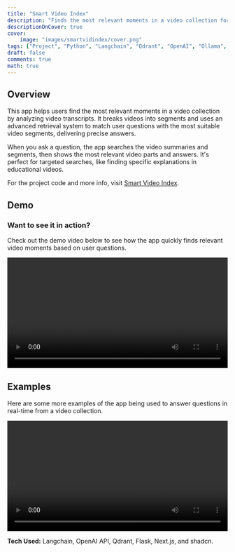 ```yaml
---
title: "Smart Video Index"
description: "Finds the most relevant moments in a video collection for your question."
descriptionOnCover: true
cover:
    image: "images/smartvidindex/cover.png"
tags: ["Project", "Python", "Langchain", "Qdrant", "OpenAI", "Ollama", "Webapp"]
draft: false
comments: true
math: true
---
```


## Overview
This app helps users find the most relevant moments in a video collection by analyzing video transcripts. It breaks videos into segments and uses an advanced retrieval system to match user questions with the most suitable video segments, delivering precise answers.

When you ask a question, the app searches the video summaries and segments, then shows the most relevant video parts and answers. It's perfect for targeted searches, like finding specific explanations in educational videos.

For the project code and more info, visit [Smart Video Index](https://github.com/Mystic-Slice/smart-vid-index).

## Demo
### Want to see it in action?
Check out the demo video below to see how the app quickly finds relevant video moments based on user questions.

<video width=100% controls>
    <source src="/vids/smartvidindex/Demo.mp4" type="video/mp4">
    Your browser does not support the video tag.  
</video>

## Examples
Here are some more examples of the app being used to answer questions in real-time from a video collection.

<video width=100% controls>
    <source src="/vids/smartvidindex/Examples.mp4" type="video/mp4">
    Your browser does not support the video tag.  
</video>

**Tech Used:** Langchain, OpenAI API, Qdrant, Flask, Next.js, and shadcn.